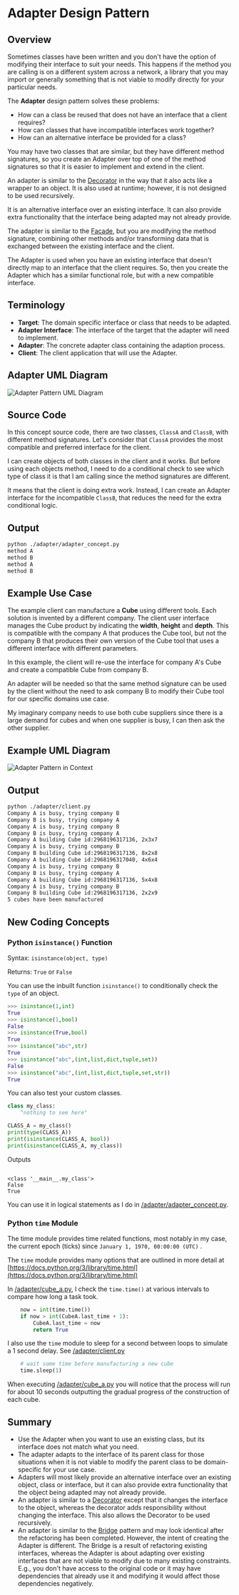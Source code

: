 # Adapter Design Pattern

## Overview

Sometimes classes have been written and you don't have the option of modifying their interface to suit your needs. This happens if the method you are calling is on a different system across a network, a library that you may import or generally something that is not viable to modify directly for your particular needs.

The **Adapter** design pattern solves these problems:

* How can a class be reused that does not have an interface that a client requires?
* How can classes that have incompatible interfaces work together?
* How can an alternative interface be provided for a class?

You may have two classes that are similar, but they have different method signatures, so you create an Adapter over top of one of the method signatures so that it is easier to implement and extend in the client.

An adapter is similar to the [Decorator](/decorator) in the way that it also acts like a wrapper to an object. It is also used at runtime; however, it is not designed to be used recursively.

It is an alternative interface over an existing interface. It can also provide extra functionality that the interface being adapted may not already provide.

The adapter is similar to the [Facade](/facade), but you are modifying the method signature, combining other methods and/or transforming data that is exchanged between the existing interface and the client.

The Adapter is used when you have an existing interface that doesn't directly map to an interface that the client requires. So, then you create the Adapter which has a similar functional role, but with a new compatible interface.

## Terminology

* **Target**: The domain specific interface or class that needs to be adapted.
* **Adapter Interface**: The interface of the target that the adapter will need to implement.
* **Adapter**: The concrete adapter class containing the adaption process.
* **Client**: The client application that will use the Adapter.

## Adapter UML Diagram

![Adapter Pattern UML Diagram](/img/adapter_concept.svg)

## Source Code

In this concept source code, there are two classes, `ClassA` and `ClassB`, with different method signatures. Let's consider that `ClassA` provides the most compatible and preferred interface for the client.

I can create objects of both classes in the client and it works. But before using each objects method, I need to do a conditional check to see which type of class it is that I am calling since the method signatures are different.

It means that the client is doing extra work. Instead, I can create an Adapter interface for the incompatible `ClassB`, that reduces the need for the extra conditional logic.

## Output

``` bash
python ./adapter/adapter_concept.py
method A
method B
method A
method B
```

## Example Use Case

The example client can manufacture a **Cube** using different tools. Each solution is invented by a different company.
The client user interface manages the Cube product by indicating the **width**, **height** and **depth**. This is compatible with the company A that produces the Cube tool, but not the company B that produces their own version of the Cube tool that uses a different interface with different parameters. 

In this example, the client will re-use the interface for company A's Cube and create a compatible Cube from company B. 

An adapter will be needed so that the same method signature can be used by the client without the need to ask company B to modify their Cube tool for our specific domains use case.

My imaginary company needs to use both cube suppliers since there is a large demand for cubes and when one supplier is busy, I can then ask the other supplier.

## Example UML Diagram

![Adapter Pattern in Context](/img/adapter_example.svg)

## Output

``` bash
python ./adapter/client.py
Company A is busy, trying company B
Company B is busy, trying company A
Company A is busy, trying company B
Company B is busy, trying company A
Company A building Cube id:2968196317136, 2x3x7
Company A is busy, trying company B
Company B building Cube id:2968196317136, 8x2x8
Company A building Cube id:2968196317040, 4x6x4
Company A is busy, trying company B
Company B is busy, trying company A
Company A building Cube id:2968196317136, 5x4x8
Company A is busy, trying company B
Company B building Cube id:2968196317136, 2x2x9
5 cubes have been manufactured
```

## New Coding Concepts

### Python `isinstance()` Function

Syntax: `isinstance(object, type)`

Returns: `True` or `False`

You can use the inbuilt function `isinstance()` to conditionally check the `type` of an object.

``` python
>>> isinstance(1,int) 
True
>>> isinstance(1,bool) 
False
>>> isinstance(True,bool) 
True
>>> isinstance("abc",str)    
True
>>> isinstance("abc",(int,list,dict,tuple,set)) 
False
>>> isinstance("abc",(int,list,dict,tuple,set,str)) 
True
```

You can also test your custom classes.

``` python
class my_class:
    "nothing to see here"

CLASS_A = my_class()
print(type(CLASS_A))
print(isinstance(CLASS_A, bool))
print(isinstance(CLASS_A, my_class))
```

Outputs

``` 

<class '__main__.my_class'>
False
True
```

You can use it in logical statements as I do in [/adapter/adapter_concept.py](/adapter/adapter_concept.py).

### Python `time` Module

The time module provides time related functions, most notably in my case, the current epoch (ticks) since `January 1, 1970, 00:00:00 (UTC)` .

The `time` module provides many options that are outlined in more detail at [https://docs.python.org/3/library/time.html](https://docs.python.org/3/library/time.html)

In [/adapter/cube_a.py](/adapter/cube_a.py), I check the `time.time()` at various intervals to compare how long a task took. 

``` python
    now = int(time.time())
    if now > int(CubeA.last_time + 1):
        CubeA.last_time = now
        return True
```

I also use the `time` module to sleep for a second between loops to simulate a 1 second delay. See [/adapter/client.py](/adapter/client.py)

``` python
    # wait some time before manufacturing a new cube
    time.sleep(1)
```

When executing [/adapter/cube_a.py](/adapter/cube_a.py) you will notice that the process will run for about 10 seconds outputting the gradual progress of the construction of each cube.

## Summary

* Use the Adapter when you want to use an existing class, but its interface does not match what you need.
* The adapter adapts to the interface of its parent class for those situations when it is not viable to modify the parent class to be domain-specific for your use case.
* Adapters will most likely provide an alternative interface over an existing object, class or interface, but it can also provide extra functionality that the object being adapted may not already provide.
* An adapter is similar to a [Decorator](/decorator) except that it changes the interface to the object, whereas the decorator adds responsibility without changing the interface. This also allows the Decorator to be used recursively.
* An adapter is similar to the [Bridge](/bridge) pattern and may look identical after the refactoring has been completed. However, the intent of creating the Adapter is different. The Bridge is a result of refactoring existing interfaces, whereas the Adapter is about adapting over existing interfaces that are not viable to modify due to many existing constraints. E.g., you don't have access to the original code or it may have dependencies that already use it and modifying it would affect those dependencies negatively.

